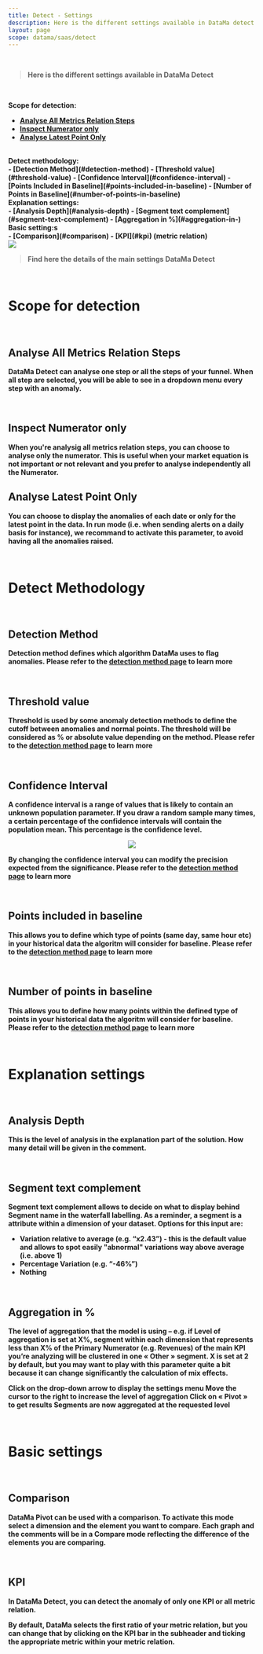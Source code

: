 ```yaml
---
title: Detect - Settings
description: Here is the different settings available in DataMa detect
layout: page
scope: datama/saas/detect
---
```


<br>

> **Here is the different settings available in DataMa Detect**

<br>

<b>Scope for detection:<b><br>
- [Analyse All Metrics Relation Steps](#analyse-all-metrics-relation-steps)
- [Inspect Numerator only](#inspect-numerator-only)
- [Analyse Latest Point Only](#analyse-latest-point-only)

<br>
<b>Detect methodology:<b><br>
- [Detection Method](#detection-method)
- [Threshold value](#threshold-value)
- [Confidence Interval](#confidence-interval)
- [Points Included in Baseline](#points-included-in-baseline)
- [Number of Points in Baseline](#number-of-points-in-baseline)

<br>
<b>Explanation settings:<b><br>
- [Analysis Depth](#analysis-depth)
- [Segment text complement](#segment-text-complement)
- [Aggregation in %](#aggregation-in-)

<br>
<b>Basic setting:s<b><br>
- [Comparison](#comparison)
- [KPI](#kpi) (metric relation)

<br>

<img src="{{site.url}}/{{site.baseurl}}/core_app/new/journey/interface/images/journey_settings.jpg">

> Find here the details of the main settings DataMa Detect

<br>

# <b>Scope for detection<b>
<br>

## Analyse All Metrics Relation Steps

DataMa Detect can analyse one step or all the steps of your funnel. When all step are selected, you will be able to see in a dropdown menu every step with an anomaly.

<br>

## Inspect Numerator only

When you're analysig all metrics relation steps, you can choose to analyse only the numerator.
This is useful when your market equation is not important or not relevant and you prefer to analyse independently all the Numerator.

## Analyse Latest Point Only

You can choose to display the anomalies of each date or only for the latest point in the data.
In run mode (i.e. when sending alerts on a daily basis for instance), we recommand to activate this parameter, to avoid having all the anomalies raised.

<br>

# <b>Detect Methodology<b>
<br>

## Detection Method

Detection method defines which algorithm DataMa uses to flag anomalies.
Please refer to the [detection method page]({{site.url}}/{{site.baseurl}}/core_app/new/detect/detection_method.html) to learn more

<br>

## Threshold value

Threshold is used by some anomaly detection methods to define the cutoff between anomalies and normal points. The threshold will be considered as % or absolute value depending on the method.
Please refer to the [detection method page]({{site.url}}/{{site.baseurl}}/core_app/new/detect/detection_method.html) to learn more

<br>

## Confidence Interval

A confidence interval is a range of values that is likely to contain an unknown population parameter. If you draw a random sample many times, a certain percentage of the confidence intervals will contain the population mean. This percentage is the confidence level.

<center> <img src="{{site.url}}/{{site.baseurl}}/core_app/new/detect/images/ConfidenceIntervall-Concept.jpg"/></center>

By changing the confidence interval you can modify the precision expected from the significance.
Please refer to the [detection method page]({{site.url}}/{{site.baseurl}}/core_app/new/detect/detection_method.html) to learn more

<br>

## Points included in baseline

This allows you to define which type of points (same day, same hour etc) in your historical data the algoritm will consider for baseline.
Please refer to the [detection method page]({{site.url}}/{{site.baseurl}}/core_app/new/detect/detection_method.html) to learn more

<br>

## Number of points in baseline

This allows you to define how many points within the defined type of points in your historical data the algoritm will consider for baseline.
Please refer to the [detection method page]({{site.url}}/{{site.baseurl}}/core_app/new/detect/detection_method.html) to learn more

<br>

# <b>Explanation settings<b>
<br>

## Analysis Depth

This is the level of analysis in the explanation part of the solution. How many detail will be given in the comment.

<br>

## Segment text complement

Segment text complement allows to decide on what to display behind Segment name in the waterfall labelling.
As a reminder, a segment is a attribute within a dimension of your dataset.
Options for this input are:
- Variation relative to average (e.g. “x2.43”) - this is the default value and allows to spot easily "abnormal" variations way above average (i.e. above 1)
- Percentage Variation (e.g. “-46%”)
- Nothing

<br>

## Aggregation in %

The level of aggregation that the model is using – e.g. if Level of aggregation is set at X%, segment within each dimension that represents less than X% of the Primary Numerator (e.g. Revenues) of the main KPI you’re analyzing will be clustered in one « Other » segment. X is set at 2 by default, but you may want to play with this parameter quite a bit because it can change significantly the calculation of mix effects.

Click on the drop-down arrow to display the settings menu
Move the cursor to the right to increase the level of aggregation
Click on « Pivot » to get results
Segments are now aggregated at the requested level

<br>

# <b>Basic settings<b>
<br>

## Comparison

DataMa Pivot can be used with a comparison. To activate this mode select a dimension and the element you want to compare. Each graph and the comments will be in a Compare mode reflecting the difference of the elements you are comparing.

<br>

## KPI

In DataMa Detect, you can detect the anomaly of only one KPI or all metric relation.

By default, DataMa selects the first ratio of your metric relation, but you can change that by clicking on the KPI bar in the subheader and ticking the appropriate metric within your metric relation.
